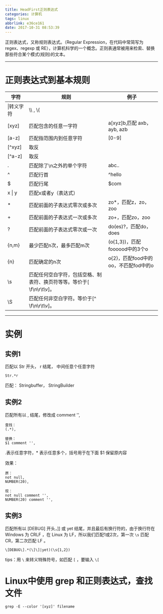 ```yaml
---
title: HeadFirst正则表达式
categories: 计算机
tags: linux
abbrlink: e36ce161
date: 2017-10-31 08:53:39
---
```


正则表达式，又称规则表达式。（Regular Expression，在代码中常简写为 regex、regexp 或 RE），计算机科学的一个概念。正则表通常被用来检索、替换那些符合某个模式(规则)的文本。

<!-- more -->

---

# 正则表达式到基本规则

字符|规则|例子
---|---|---
\|转义字符|\\\ , \\(
[xyz]|匹配包含的任意一字符|a[xyz]b,匹配 axb，ayb, azb
[a-z]|匹配指范围内到任意字符|[0-9]
[^xyz]|取反|
[^a-z]|取反|
.|匹配除了\\n之外的单个字符| abc..
^|匹配行首| ^hello
$|匹配行尾| $com
x &#124; y| 匹配x或者y（表达式）|
* | 匹配前面的子表达式零次或多次| zo*，匹配z，zo，zoo
+ | 匹配前面的子表达式一次或多次| zo+，匹配zo，zoo
? | 匹配前面的子表达式零次或一次| do(es)?，匹配do，does
{n,m}|最少匹配n次，最多匹配m次|(o{1,3})，匹配foooood中的3个o
{n}|匹配确定的n次|o{2}，匹配food中的oo，不匹配fod中的o
\\s | 匹配任何空白字符，包括空格、制表符、换页符等等。等价于[ \f\n\r\t\v]。 |
\\S | 匹配任何非空白字符。等价于[^ \f\n\r\t\v]。

---

# 实例

## 实例1

匹配以 Str 开头， r 结尾， 中间任意个任意字符

```
Str.*r
```

匹配： Stringbuffer， StringBuilder

## 实例2

匹配所有以 , 结尾，修改成 comment '',

```
查找：
(.*),

替换：
$1 comment '',
```

.表示任意字符，* 表示任意多个，括号用于在下面 $1 保留原内容

效果：
```
原：
not null,
NUMBER(20),

现：
not null comment '',
NUMBER(20) comment '',
```

## 实例3

匹配所有以 [DEBUG] 开头，]] 或 yet 结尾，并且最后有换行符的，由于换行符在 Windows 为 CRLF ，在 Linux 为 LF，所以我们匹配1或2次，第一次 `\s` 匹配 CR，第二次匹配 LF 。

```
\[DEBUG\].*(\]\]|yet)(\s{1,2})
```

tips：用 `\` 来转义特殊符号，如匹配 `[` ，要输入 `\[`

# Linux中使用 grep 和正则表达式，查找文件

`grep -E --color '[xyz]' filename`
